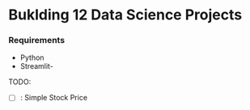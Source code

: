 # Buklding 12 Data Science Projects

### Requirements
- Python
- Streamlit-

TODO:
- [ ] : Simple Stock Price